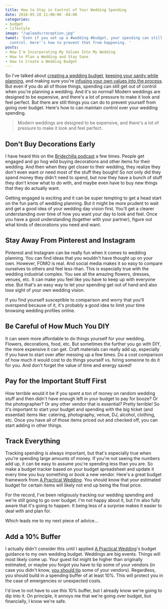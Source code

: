```yaml
---
title: How to Stay in Control of Your Wedding Spending
date: 2018-05-28 11:00:00 -04:00
categories:
- budget
- lifestyle
image: "/uploads/reception.jpg"
tweet: 'Even if you set up a #wedding #budget, your spending can still get out of
  control. Here''s how to prevent that from happening. '
posts:
- How I'm Incorporating My Values Into My Wedding
- How to Plan a Wedding and Stay Sane
- How to Create a Wedding Budget
---
```


So I've talked about [creating a wedding budget](https://www.maggiegermano.com/blog/how-to-create-a-wedding-budget/), [keeping your sanity while planning](https://www.maggiegermano.com/blog/how-to-plan-a-wedding-and-stay-sane/), and making sure you're [infusing your own values into the process](https://www.maggiegermano.com/blog/how-im-incorporating-values-into-my-wedding/). But even if you do all of those things, spending can still get out of control when you're planning a wedding. And it's so normal! Modern weddings are designed to be expensive, and there's a lot of pressure to make it look and feel perfect. But there are still things you can do to prevent yourself from going over budget. Here's how to can maintain control over your wedding spending.

> Modern weddings are designed to be expensive, and there's a lot of pressure to make it look and feel perfect.

## Don't Buy Decorations Early

I have heard this on the [Bridechilla podcast](http://bridechilla.libsyn.com/) a few times. People get engaged and go hog wild buying decorations and other items for their wedding. And then when they get closer to their wedding, they realize they don't even want or need most of the stuff they bought! So not only did they spend money they didn't need to spend, but now they have a bunch of stuff they don't know what to do with, and maybe even have to buy new things that they do actually want.

Getting engaged is exciting and it can be super tempting to get a head start on the fun parts of wedding planning. But it might be more prudent to wait and get a good idea of your wedding day vision first. You'll get a clearer understanding over time of how you want your day to look and feel. Once you have a good understanding (together with your partner), figure out what kinds of decorations you need and want.

## Stay Away From Pinterest and Instagram

Pinterest and Instagram can be really fun when it comes to wedding planning. You can find ideas that you wouldn't have thought up on your own. However, FOMO is real. And social media makes it so easy to compare ourselves to others and feel less-than. This is especially true with the wedding industrial complex. You see all the amazing flowers, dresses, venues, etc. It can make you feel like you have to keep up with everyone else. But that's an easy way to let your spending get out of hand and also lose sight of your own wedding vision. 

If you find yourself susceptible to comparison and worry that you'll overspend because of it, it's probably a good idea to limit your time browsing wedding profiles online.

## Be Careful of How Much You DIY

It can seem more affordable to do things yourself for your wedding. Flowers, decorations, food, etc. But sometimes the further you go with DIY, the more expensive it can get. Craft materials can really add up, especially if you have to start over after messing up a few times. Do a cost comparison of how much it would cost to do things yourself vs. hiring someone to do it for you. And don't forget the value of time and energy saved!

## Pay for the Important Stuff First

How terrible would it be if you spent a ton of money on random wedding stuff and then didn't have enough left in your budget to pay for booze? Or the photographer? Or any other vendor that is essential? Pretty terrible! So it's important to start your budget and spending with the big ticket (and essential) items like: catering, photography, venue, DJ, alcohol, clothing, etc. Once you have all of those items priced out and checked off, you can start adding in other things.

## Track Everything

Tracking spending is always important, but that's especially true when you're spending large amounts of money. If you're not seeing the numbers add up, it can be easy to assume you're spending less than you are. So make a budget tracker based on your budget spreadsheet and update it every time you buy something or book a new vendor. Here's a great budget framework from [A Practical Wedding](https://docs.google.com/spreadsheets/d/1XGxcnlTKTQ6bKY_jaj4G6lmrNik8ze53KPRhDPOIV_k/edit). You should know that your estimated budget for certain items will likely not end up being the final price.

For the record, I've been religiously tracking our wedding spending and we're still going to go over budget. I'm not happy about it, but I'm also fully aware that it's going to happen. It being less of a surprise makes it easier to deal with and plan for.

Which leads me to my next piece of advice...

## Add a 10% Buffer

I actually didn't consider this until I applied [A Practical Wedding](http://www.apracticalwedding.com)'s budget guidance to my own wedding budget. Weddings are big events. Things will most likely come up. Your guest list might be higher than originally estimated, or maybe you forgot you have to tip some of your vendors (in case you didn't know, [you should tip](https://apracticalwedding.com/wedding-vendor-tips-cheat-sheet/) some of your vendors). Regardless, you should build in a spending buffer of at least 10%. This will protect you in the case of emergencies or unexpected costs.

I'd love to not have to use this 10% buffer, but I already know we're going to dip into it. On principle, it annoys me that we're going over budget, but financially, I know we're safe. 